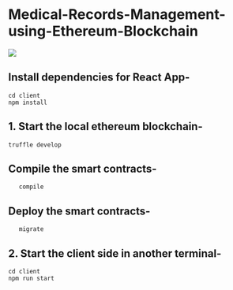 # Medical-Records-Management-using-Ethereum-Blockchain

<img src='https://upload.wikimedia.org/wikipedia/commons/thumb/0/05/Ethereum_logo_2014.svg/256px-Ethereum_logo_2014.svg.png' />

## Install dependencies for React App-
```
cd client
npm install
```

## 1. Start the local ethereum blockchain-
```
truffle develop
```
  ## Compile the smart contracts-
  ```
     compile
 ```
  ## Deploy the smart contracts-
  ```
     migrate
  ```


## 2. Start the client side in another terminal-
```
cd client
npm run start
```
